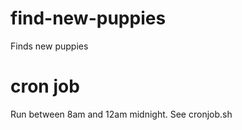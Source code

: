 # find-new-puppies

Finds new puppies

# cron job

Run between 8am and 12am midnight. See cronjob.sh
